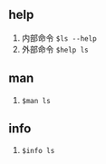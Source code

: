 

## help

1. 内部命令 ```$ls --help```
2. 外部命令 ```$help ls```
## man
1.  ```$man ls```
## info
1.  ```$info ls```

